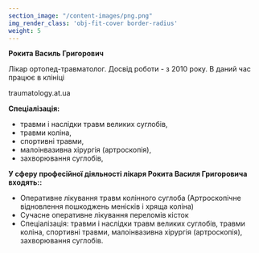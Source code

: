 ```yaml
---
section_image: "/content-images/png.png"
img_render_class: 'obj-fit-cover border-radius'
weight: 5
---
```


**Рокита Василь Григорович**


Лікар ортопед-травматолог. Досвід роботи - з 2010 року.
В даний час працює в клініці 

traumatology.at.ua

**Спеціалізація:**
- травми і наслідки травм великих суглобів,
- травми коліна,
- спортивні травми,
- малоінвазивна хірургія (артроскопія),
- захворювання суглобів,


**У сферу професійної діяльності лікаря Рокита Василя Григоровича входять::**
- Оперативне лікування травм колінного суглоба (Артроскопічне відновлення пошкоджень менісків і хряща коліна)
- Сучасне оперативне лікування переломів кісток
- Спеціалізація: травми і наслідки травм великих суглобів, травми коліна, спортивні травми, малоінвазивна хірургія (артроскопія), захворювання суглобів.
